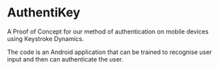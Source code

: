 AuthentiKey
===========

A Proof of Concept for our method of authentication on mobile devices
using Keystroke Dynamics.

The code is an Android application that can be trained to recognise
user input and then can authenticate the user.
